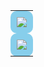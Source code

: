 <table align="center" style="border-collapse: collapse; width: 100%; max-width: 600px;">
  <tr>
    <td style="background-color: skyblue; padding: 10px; border-radius: 10px;">
      <a href="https://www.youtube.com/@tysuiku" target="_blank">
        <img src="https://puu.sh/JD4aB/7e3925b030.gif">
      </a>
    </td>
  </tr>
  <tr>
    <td style="background-color: skyblue; padding: 10px; border-radius: 10px;">
      <img src="https://github-readme-stats.vercel.app/api?username=Tysuiku&show_icons=true&theme=radical">
    </td>
  </tr>
</table>




